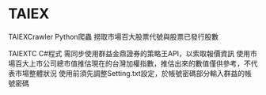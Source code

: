 # TAIEX

TAIEXCrawler
Python爬蟲
撈取市場百大股票代號與股票已發行股數

TAIEXTC
C#程式
需同步使用群益金鼎證券的策略王API，以索取報價資訊
使用市場百大上市公司總市值推估現在的台灣加權指數，推估出來的數值僅供參考，不代表市場整體狀況
使用前須先調整Setting.txt設定，於帳號密碼部分輸入群益的帳號密碼
